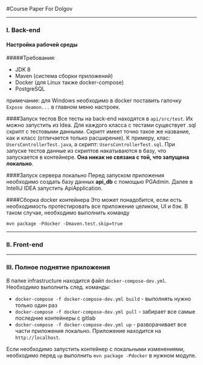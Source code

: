 #Course Paper For Dolgov
 
 ____
 
### I. Back-end

#### Настройка рабочей среды
 
 #####Требования:
  - JDK 8 
  - Maven (система сборки приложений)
  - Docker (для Linux также docker-compose)
  - PostgreSQL 
  
  примечание: для Windows необходимо в docker поставить галочку `Expose deamon...` в главном меню настроек.
 
 ####Запуск тестов
 Все тесты на back-end находятся в `api/src/test`. Их можно запустить из Idea.
 Для каждого класса с тестами существует .sql скрипт с тестовыми данными. 
 Скрипт имеет точно такое же название, как и класс (отличается только расширение).
 К примеру, клас: `UsersControllerTest.java`, а скрипт: `UsersControllerTest.sql`.
 При запуске тестов данные из скриптов накатываются в базу, что запускается в контейнере.
 **Она никак не связана с той, что запущена локально**.
 
 ####Запуск сервера локально
 Перед запуском приложения необходимо создать базу данных **api_db** с помощью PGAdmin.
 Далее в IntelliJ IDEA запустить ApiApplication. 
 
 ####Сборка docker контейнера
 Это может понадобится, если есть необходимость протестировать все приложение целиком, UI и бэк.
 В таком случае, необходимо выполнить команду
 
 `mvn package -Pdocker -Dmaven.test.skip=true`
 
 
 ----
 
 
 ### II. Front-end
 
 
  
 ____
 
 
 ### III. Полное поднятие приложения
 В папке infrastructure находится файл `docker-compose-dev.yml`.
 Необходимо выполнить след. команды:
 - `docker-compose -f docker-compose-dev.yml build` - выполнять нужно только один раз
 - `docker-compose -f docker-compose-dev.yml pull` - забирает все самые последние контейнеры с gitlab
 - `docker-compose -f docker-compose-dev.yml up` - разворачивает все части приложения локально. 
 Приложение находится на `http://localhost`.
 
 Если необходимо запустить контейнер с локальными изменениями, необходимо перед `up` 
 выполнить `mvn package -Pdocker` в нужном модуле.   
 
 
  
  
  
